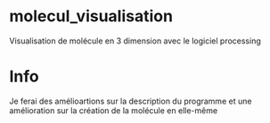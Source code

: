 # molecul_visualisation
Visualisation de molécule en 3 dimension avec le logiciel processing

# Info
Je ferai des amélioartions sur la description du programme et une amélioration sur la création de la molécule en elle-même
